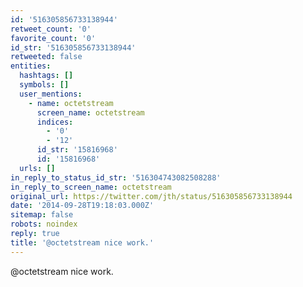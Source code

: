 ```yaml
---
id: '516305856733138944'
retweet_count: '0'
favorite_count: '0'
id_str: '516305856733138944'
retweeted: false
entities:
  hashtags: []
  symbols: []
  user_mentions:
    - name: octetstream
      screen_name: octetstream
      indices:
        - '0'
        - '12'
      id_str: '15816968'
      id: '15816968'
  urls: []
in_reply_to_status_id_str: '516304743082508288'
in_reply_to_screen_name: octetstream
original_url: https://twitter.com/jth/status/516305856733138944
date: '2014-09-28T19:18:03.000Z'
sitemap: false
robots: noindex
reply: true
title: '@octetstream nice work.'
---
```


@octetstream nice work.